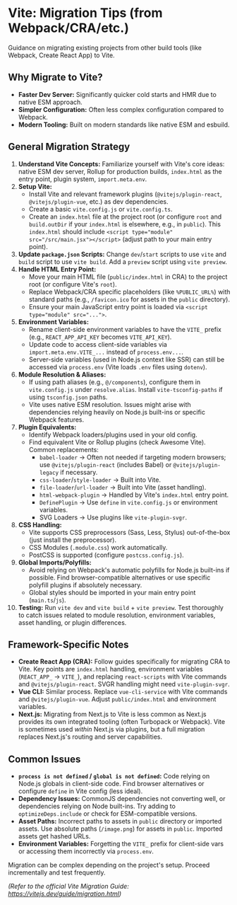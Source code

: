 # Vite: Migration Tips (from Webpack/CRA/etc.)

Guidance on migrating existing projects from other build tools (like Webpack, Create React App) to Vite.

## Why Migrate to Vite?

*   **Faster Dev Server:** Significantly quicker cold starts and HMR due to native ESM approach.
*   **Simpler Configuration:** Often less complex configuration compared to Webpack.
*   **Modern Tooling:** Built on modern standards like native ESM and esbuild.

## General Migration Strategy

1.  **Understand Vite Concepts:** Familiarize yourself with Vite's core ideas: native ESM dev server, Rollup for production builds, `index.html` as the entry point, plugin system, `import.meta.env`.
2.  **Setup Vite:**
    *   Install Vite and relevant framework plugins (`@vitejs/plugin-react`, `@vitejs/plugin-vue`, etc.) as dev dependencies.
    *   Create a basic `vite.config.js` or `vite.config.ts`.
    *   Create an `index.html` file at the project root (or configure `root` and `build.outDir` if your `index.html` is elsewhere, e.g., in `public`). This `index.html` should include `<script type="module" src="/src/main.jsx"></script>` (adjust path to your main entry point).
3.  **Update `package.json` Scripts:** Change `dev`/`start` scripts to use `vite` and `build` script to use `vite build`. Add a `preview` script using `vite preview`.
4.  **Handle HTML Entry Point:**
    *   Move your main HTML file (`public/index.html` in CRA) to the project root (or configure Vite's `root`).
    *   Replace Webpack/CRA specific placeholders (like `%PUBLIC_URL%`) with standard paths (e.g., `/favicon.ico` for assets in the `public` directory).
    *   Ensure your main JavaScript entry point is loaded via `<script type="module" src="...">`.
5.  **Environment Variables:**
    *   Rename client-side environment variables to have the `VITE_` prefix (e.g., `REACT_APP_API_KEY` becomes `VITE_API_KEY`).
    *   Update code to access client-side variables via `import.meta.env.VITE_...` instead of `process.env...`.
    *   Server-side variables (used in Node.js context like SSR) can still be accessed via `process.env` (Vite loads `.env` files using `dotenv`).
6.  **Module Resolution & Aliases:**
    *   If using path aliases (e.g., `@/components`), configure them in `vite.config.js` under `resolve.alias`. Install `vite-tsconfig-paths` if using `tsconfig.json` paths.
    *   Vite uses native ESM resolution. Issues might arise with dependencies relying heavily on Node.js built-ins or specific Webpack features.
7.  **Plugin Equivalents:**
    *   Identify Webpack loaders/plugins used in your old config.
    *   Find equivalent Vite or Rollup plugins (check Awesome Vite). Common replacements:
        *   `babel-loader` -> Often not needed if targeting modern browsers; use `@vitejs/plugin-react` (includes Babel) or `@vitejs/plugin-legacy` if necessary.
        *   `css-loader`/`style-loader` -> Built into Vite.
        *   `file-loader`/`url-loader` -> Built into Vite (asset handling).
        *   `html-webpack-plugin` -> Handled by Vite's `index.html` entry point.
        *   `DefinePlugin` -> Use `define` in `vite.config.js` or environment variables.
        *   SVG Loaders -> Use plugins like `vite-plugin-svgr`.
8.  **CSS Handling:**
    *   Vite supports CSS preprocessors (Sass, Less, Stylus) out-of-the-box (just install the preprocessor).
    *   CSS Modules (`.module.css`) work automatically.
    *   PostCSS is supported (configure `postcss.config.js`).
9.  **Global Imports/Polyfills:**
    *   Avoid relying on Webpack's automatic polyfills for Node.js built-ins if possible. Find browser-compatible alternatives or use specific polyfill plugins if absolutely necessary.
    *   Global styles should be imported in your main entry point (`main.ts`/`js`).
10. **Testing:** Run `vite dev` and `vite build` + `vite preview`. Test thoroughly to catch issues related to module resolution, environment variables, asset handling, or plugin differences.

## Framework-Specific Notes

*   **Create React App (CRA):** Follow guides specifically for migrating CRA to Vite. Key points are `index.html` handling, environment variables (`REACT_APP_` -> `VITE_`), and replacing `react-scripts` with Vite commands and `@vitejs/plugin-react`. SVGR handling might need `vite-plugin-svgr`.
*   **Vue CLI:** Similar process. Replace `vue-cli-service` with Vite commands and `@vitejs/plugin-vue`. Adjust `public/index.html` and environment variables.
*   **Next.js:** Migrating from Next.js to Vite is less common as Next.js provides its own integrated tooling (often Turbopack or Webpack). Vite is sometimes used *within* Next.js via plugins, but a full migration replaces Next.js's routing and server capabilities.

## Common Issues

*   **`process is not defined` / `global is not defined`:** Code relying on Node.js globals in client-side code. Find browser alternatives or configure `define` in Vite config (less ideal).
*   **Dependency Issues:** CommonJS dependencies not converting well, or dependencies relying on Node built-ins. Try adding to `optimizeDeps.include` or check for ESM-compatible versions.
*   **Asset Paths:** Incorrect paths to assets in `public` directory or imported assets. Use absolute paths (`/image.png`) for assets in `public`. Imported assets get hashed URLs.
*   **Environment Variables:** Forgetting the `VITE_` prefix for client-side vars or accessing them incorrectly via `process.env`.

Migration can be complex depending on the project's setup. Proceed incrementally and test frequently.

*(Refer to the official Vite Migration Guide: https://vitejs.dev/guide/migration.html)*
